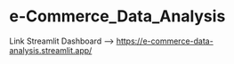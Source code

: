 # e-Commerce_Data_Analysis
Link Streamlit Dashboard --> https://e-commerce-data-analysis.streamlit.app/
